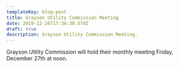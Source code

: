 ```yaml
---
templateKey: blog-post
title: Grayson Utility Commission Meeting
date: 2019-12-26T17:34:30.579Z
draft: true
description: Grayson Utility Commission Meeting.
---
```

Grayson Utility Commission will hold their monthly meeting Friday, December 27th at noon.
